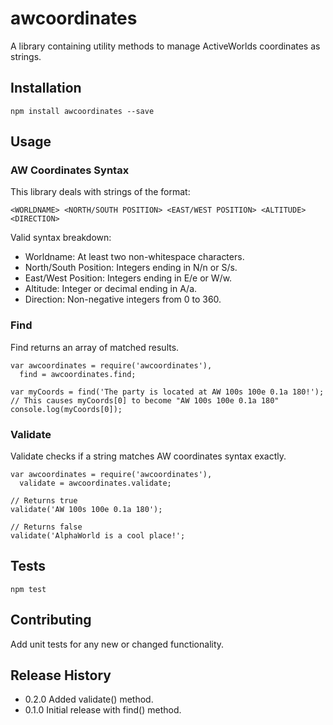 awcoordinates
=========

A library containing utility methods to manage ActiveWorlds coordinates as strings. 

## Installation

    npm install awcoordinates --save

## Usage

### AW Coordinates Syntax

This library deals with strings of the format:

    <WORLDNAME> <NORTH/SOUTH POSITION> <EAST/WEST POSITION> <ALTITUDE> <DIRECTION>
    
Valid syntax breakdown:

* Worldname: At least two non-whitespace characters.
* North/South Position: Integers ending in N/n or S/s.
* East/West Position: Integers ending in E/e or W/w.
* Altitude: Integer or decimal ending in A/a.
* Direction: Non-negative integers from 0 to 360.

### Find

Find returns an array of matched results.

    var awcoordinates = require('awcoordinates'),
      find = awcoordinates.find;

    var myCoords = find('The party is located at AW 100s 100e 0.1a 180!');
    // This causes myCoords[0] to become "AW 100s 100e 0.1a 180"
    console.log(myCoords[0]);
    
### Validate

Validate checks if a string matches AW coordinates syntax exactly.

    var awcoordinates = require('awcoordinates'),
      validate = awcoordinates.validate;

    // Returns true
    validate('AW 100s 100e 0.1a 180');
    
    // Returns false
    validate('AlphaWorld is a cool place!';    

## Tests

    npm test

## Contributing

Add unit tests for any new or changed functionality.

## Release History

* 0.2.0 Added validate() method.
* 0.1.0 Initial release with find() method.
